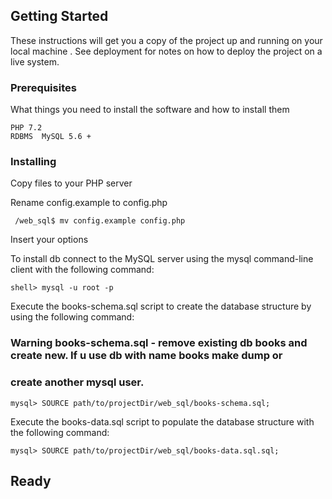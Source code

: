 
## Getting Started

These instructions will get you a copy of the project up and running on your local machine . See deployment for notes on how to deploy the project on a live system.

### Prerequisites

What things you need to install the software and how to install them

```
PHP 7.2
RDBMS  MySQL 5.6 + 
```

### Installing

Copy files to your  PHP server 

Rename config.example  to  config.php

```
 /web_sql$ mv config.example config.php

```
Insert your options 

To install db connect to the MySQL server using the mysql command-line client with the following command:  
```
shell> mysql -u root -p
```

Execute the books-schema.sql script to create the database structure by using the following command: 
### Warning books-schema.sql -  remove  existing db books and create new. If u use db with name  books make dump or 
### create another  mysql user.

```
mysql> SOURCE path/to/projectDir/web_sql/books-schema.sql;
```

Execute the books-data.sql script to populate the database structure with the following command: 
```
mysql> SOURCE path/to/projectDir/web_sql/books-data.sql.sql;
```


## Ready  

